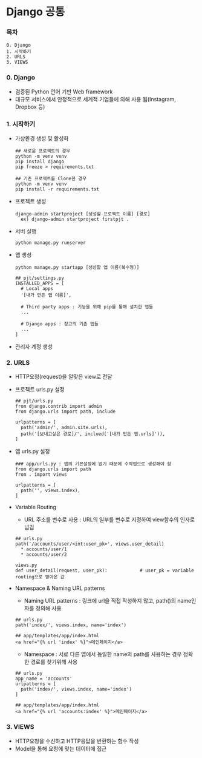 # Django 공통

### 목차

```
0. Django
1. 시작하기
2. URLS
3. VIEWS
```

### 0. Django

* 검증된 Python 언어 기반 Web framework
* 대규모 서비스에서 안정적으로 세계적 기업들에 의해 사용 됨(Instagram, Dropbox 등)

### 1. 시작하기

* 가상환경 생성 및 활성화

  ```
  ## 새로운 프로젝트의 경우
  python -m venv venv
  pip install django
  pip freeze > requirements.txt
  
  ## 기존 프로젝트를 Clone한 경우
  python -m venv venv
  pip install -r requirements.txt
  ```

* 프로젝트 생성

  ```
  django-admin startproject [생성할 프로젝트 이름] [경로]
  	ex) django-admin startproject firstpjt .
  ```

* 서버 실행

  ```
  python manage.py runserver
  ```

* 앱 생성

  ```
  python manage.py startapp [생성할 앱 이름(복수형)]
  ```

  ```
  ## pjt/settings.py
  INSTALLED_APPS = [
  	# Local apps
  	'[내가 만든 앱 이름]',
  	
  	# Third party apps : 기능을 위해 pip를 통해 설치한 앱들
  	...
  	
  	# Django apps : 장고의 기존 앱들
  	...
  ]
  ```

* 관리자 계정 생성

### 2. URLS

* HTTP요청(request)을 알맞은 view로 전달

* 프로젝트 urls.py 설정

  ```
  ## pjt/urls.py
  from django.contrib import admin
  from django.urls import path, include
  
  urlpatterns = [
  	path('admin/', admin.site.urls),
  	path('[보내고싶은 경로]/', inclued('[내가 만든 앱.urls]')),
  ]
  ```

* 앱 urls.py 설정

  ```
  ### app/urls.py : 앱의 기본설정에 없기 때문에 수작업으로 생성해야 함
  from django.urls import path
  from . import views
  
  urlpatterns = [
  	path('', views.index),
  ]
  ```

* Variable Routing

  * URL 주소를 변수로 사용 : URL의 일부를 변수로 지정하여 view함수의 인자로 넘김

  ```
  ## urls.py
  path('/accounts/user/<int:user_pk>', views.user_detail)
  	* accounts/user/1
  	* accounts/user/2
  ```

  ```
  views.py
  def user_detail(request, user_pk):			# user_pk = variable routing으로 받아온 값
  ```

* Namespace & Naming URL patterns

  * Naming URL patterns : 링크에 url을 직접 작성하지 않고, path()의 name인자를 정의해 사용

  ```
  ## urls.py
  path('index/', views.index, name='index')
  ```

  ```
  ## app/templates/app/index.html
  <a href="{% url 'index' %}">메인페이지</a>
  ```

  * Namespace : 서로 다른 앱에서 동일한 name의 path를 사용하는 경우 정확한 경로를 찾기위해 사용

  ```
  ## urls.py
  app_name = 'accounts'
  urlpatterns = [
  	path('index/', views.index, name='index')
  ]
  ```

  ```
  ## app/templates/app/index.html
  <a href="{% url 'accounts:index' %}">메인페이지</a>
  ```

  

### 3. VIEWS

* HTTP요청을 수신하고 HTTP응답을 반환하는 함수 작성
* Model을 통해 요청에 맞는 데이터에 접근

























































